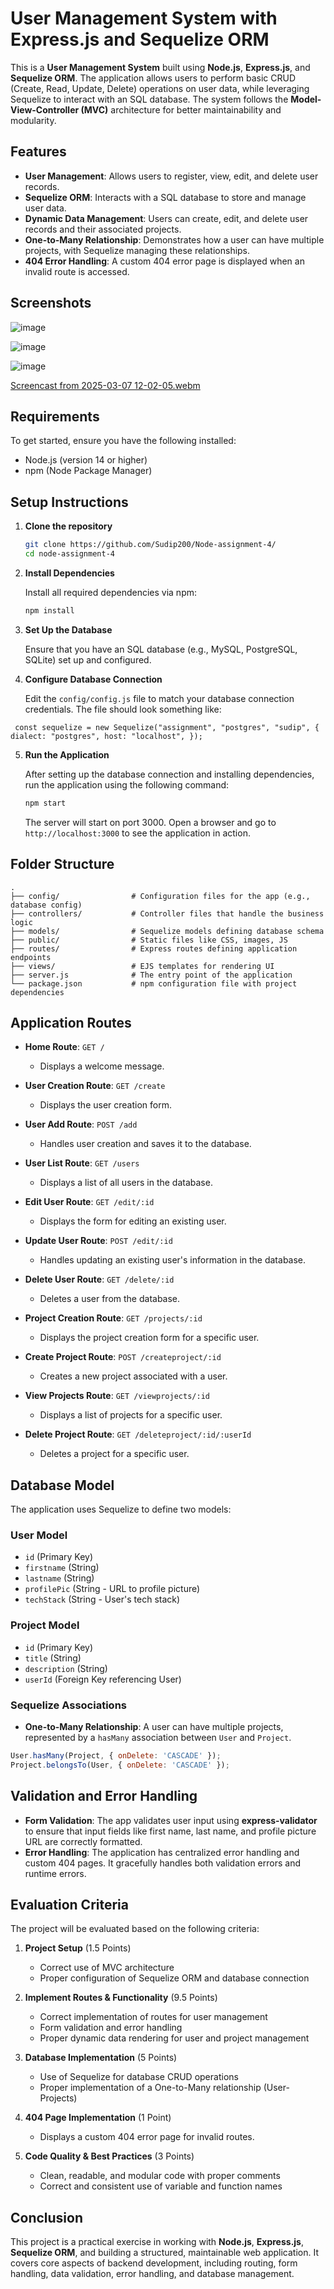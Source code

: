 # User Management System with Express.js and Sequelize ORM

This is a **User Management System** built using **Node.js**, **Express.js**, and **Sequelize ORM**. The application allows users to perform basic CRUD (Create, Read, Update, Delete) operations on user data, while leveraging Sequelize to interact with an SQL database. The system follows the **Model-View-Controller (MVC)** architecture for better maintainability and modularity.

## Features

- **User Management**: Allows users to register, view, edit, and delete user records.
- **Sequelize ORM**: Interacts with a SQL database to store and manage user data.
- **Dynamic Data Management**: Users can create, edit, and delete user records and their associated projects.
- **One-to-Many Relationship**: Demonstrates how a user can have multiple projects, with Sequelize managing these relationships.
- **404 Error Handling**: A custom 404 error page is displayed when an invalid route is accessed.

## Screenshots
![image](https://github.com/user-attachments/assets/02955b9c-b967-4f16-b9e0-69b8ca697748)

![image](https://github.com/user-attachments/assets/90153628-a8fa-425b-89f4-f4a8dff252a4)

![image](https://github.com/user-attachments/assets/85d66f1d-73b7-40a6-b917-ed4cf6fdea7f)


[Screencast from 2025-03-07 12-02-05.webm](https://github.com/user-attachments/assets/be991af3-200e-4367-9bba-98f0cbc579c7)

## Requirements

To get started, ensure you have the following installed:

- Node.js (version 14 or higher)
- npm (Node Package Manager)

## Setup Instructions

1. **Clone the repository**

   ```bash
   git clone https://github.com/Sudip200/Node-assignment-4/
   cd node-assignment-4
   ```

2. **Install Dependencies**

   Install all required dependencies via npm:

   ```bash
   npm install
   ```

3. **Set Up the Database**

   Ensure that you have an SQL database (e.g., MySQL, PostgreSQL, SQLite) set up and configured.

4. **Configure Database Connection**

   Edit the `config/config.js` file to match your database connection credentials. The file should look something like:

  `
const sequelize = new Sequelize("assignment", "postgres", "sudip", {
  dialect: "postgres",
  host: "localhost",
});`
 

5. **Run the Application**

   After setting up the database connection and installing dependencies, run the application using the following command:

   ```bash
   npm start
   ```

   The server will start on port 3000. Open a browser and go to `http://localhost:3000` to see the application in action.

## Folder Structure

```plaintext
.
├── config/                # Configuration files for the app (e.g., database config)
├── controllers/           # Controller files that handle the business logic
├── models/                # Sequelize models defining database schema
├── public/                # Static files like CSS, images, JS
├── routes/                # Express routes defining application endpoints
├── views/                 # EJS templates for rendering UI
├── server.js              # The entry point of the application
└── package.json           # npm configuration file with project dependencies
```

## Application Routes

- **Home Route**: `GET /`
  - Displays a welcome message.
  
- **User Creation Route**: `GET /create`
  - Displays the user creation form.
  
- **User Add Route**: `POST /add`
  - Handles user creation and saves it to the database.
  
- **User List Route**: `GET /users`
  - Displays a list of all users in the database.

- **Edit User Route**: `GET /edit/:id`
  - Displays the form for editing an existing user.

- **Update User Route**: `POST /edit/:id`
  - Handles updating an existing user's information in the database.

- **Delete User Route**: `GET /delete/:id`
  - Deletes a user from the database.

- **Project Creation Route**: `GET /projects/:id`
  - Displays the project creation form for a specific user.

- **Create Project Route**: `POST /createproject/:id`
  - Creates a new project associated with a user.

- **View Projects Route**: `GET /viewprojects/:id`
  - Displays a list of projects for a specific user.

- **Delete Project Route**: `GET /deleteproject/:id/:userId`
  - Deletes a project for a specific user.

## Database Model

The application uses Sequelize to define two models:

### User Model

- `id` (Primary Key)
- `firstname` (String)
- `lastname` (String)
- `profilePic` (String - URL to profile picture)
- `techStack` (String - User's tech stack)

### Project Model

- `id` (Primary Key)
- `title` (String)
- `description` (String)
- `userId` (Foreign Key referencing User)

### Sequelize Associations

- **One-to-Many Relationship**: A user can have multiple projects, represented by a `hasMany` association between `User` and `Project`.

```js
User.hasMany(Project, { onDelete: 'CASCADE' });
Project.belongsTo(User, { onDelete: 'CASCADE' });
```

## Validation and Error Handling

- **Form Validation**: The app validates user input using **express-validator** to ensure that input fields like first name, last name, and profile picture URL are correctly formatted.
- **Error Handling**: The application has centralized error handling and custom 404 pages. It gracefully handles both validation errors and runtime errors.

## Evaluation Criteria

The project will be evaluated based on the following criteria:

1. **Project Setup** (1.5 Points)
   - Correct use of MVC architecture
   - Proper configuration of Sequelize ORM and database connection

2. **Implement Routes & Functionality** (9.5 Points)
   - Correct implementation of routes for user management
   - Form validation and error handling
   - Proper dynamic data rendering for user and project management

3. **Database Implementation** (5 Points)
   - Use of Sequelize for database CRUD operations
   - Proper implementation of a One-to-Many relationship (User-Projects)

4. **404 Page Implementation** (1 Point)
   - Displays a custom 404 error page for invalid routes.

5. **Code Quality & Best Practices** (3 Points)
   - Clean, readable, and modular code with proper comments
   - Correct and consistent use of variable and function names

## Conclusion

This project is a practical exercise in working with **Node.js**, **Express.js**, **Sequelize ORM**, and building a structured, maintainable web application. It covers core aspects of backend development, including routing, form handling, data validation, error handling, and database management.


